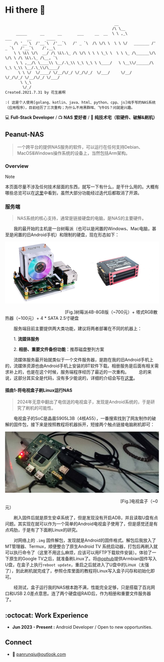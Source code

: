 # Hi there 👋 

```
                                                  __                                          
                                                 /\ \__                                       
     _____      __      __       ___     __  __  \ \ ,_\             ___       __       ____  
    /\ '__`\  /'__`\  /'__`\   /' _ `\  /\ \/\ \  \ \ \/   _______ /' _ `\   /'__`\    /',__\ 
    \ \ \L\ \/\  __/ /\ \L\.\_ /\ \/\ \ \ \ \_\ \  \ \ \_ /\______\/\ \/\ \ /\ \L\.\_ /\__, `\
     \ \ ,__/\ \____\\ \__/.\_\\ \_\ \_\ \ \____/   \ \__\\/______/\ \_\ \_\\ \__/.\_\\/\____/
      \ \ \/  \/____/ \/__/\/_/ \/_/\/_/  \/___/     \/__/          \/_/\/_/ \/__/\/_/ \/___/ 
       \ \_\                                                                                  
        \/_/                                                       Created.2021.7.31 by 花生酱啊
       
:( 这是个人使用[golang、kotlin、java、html、python、cpp、js]纯手写的NAS系统（应用程序），目前经历了三次重构；为什么不用黑群晖、飞牛OS？问就是兴趣。
```

💻 **Full-Stack Developer** /  📺 **NAS 爱好者** / 🔨 **纯技术宅（软硬件、破解&刷机）**

## Peanut-NAS

> 一个跨平台的提供NAS服务的软件，可以运行在任何支持Debian、MacOS&Windows操作系统的设备上，当然包括Arm架构。
>

### Overview

> [!NOTE]
> 本页面尽量不涉及任何技术层面的东西，就写一下有什么，是干什么用的。大概有哪些总览可以在[这里](old_projects.md)中看到，虽然大部分功能经过迭代后都取消了开源。

### 服务端

> NAS系统的核心支持，通常是链接硬盘的电脑，是NAS的主要硬件。

　　我的最开始的主机是一台树莓派（也可以是闲置的Windows、Mac电脑，甚至是闲置的旧Android手机）和限制的硬盘，现在形态如下：

![树莓派4B-8GB版](img/rasp4b.png)

　　　　　　　　　　　　　　[Fig.]树莓派4B-8GB版（~700元）+ 塔式RGB散热器（~100元）+ 4 * SATA 2.5寸硬盘

　　服务端目前主要提供两大类功能，建议将两者部署在不同的机器上：

　　1. **流媒体服务**

　　2. **相册、重要文件备份功能**：推荐磁盘整列方案

　　流媒体服务最开始就类似于一个文件服务器，是跑在我的旧Android手机上的，流媒体资源也由Android手机上安装的BT软件下载。相册服务是后面有相关需求补上的，也是在这个时候，服务端程序经历了最近的一次重构。
　　总的来说，这部分其实全是代码，没有多少能说的，详细的介绍会写在[这里](go_server.md)。

#### 插曲1-将电视盒子刷Linux运行NAS

> 2024年无意中翻出了电信送的电视盒子，发现是Android系统的，于是研究了刷机的可能性。

　　电视盒子的SoC是晶晨S905L3B（4核A55），一番搜索找到了网友制作的破解的固件包，接下来是按照教程将机器拆开，短接两个触点链接电脑刷机即可：

![电视盒子](img/ty1613.jpeg)

　　　　　　　　　　　　　　　　　　　　　　　　　　　[Fig.]电视盒子（~0元）

　　刷入固件后就是原生安卓系统了，但是发现没有开启ADB，并且读取U盘有点问题。其实现在就可以作为一个简单的Android电视盒子使用了，但是感觉还是有点鸡肋，于是有了下面刷Linux的研究。

　　对网络上的 `.img` 固件解包，发现就是Android的固件格式。解包后我放入了MT管理器、Termux，顺便整合了原生Android TV 系统启动器，打包后再刷入就可以执行命令了（这里不用这么麻烦，应该可以用FTP下载软件安装）。体验了一下原生的Google TV之后，就准备刷Linux了。将[@ophub](https://github.com/ophub/amlogic-s9xxx-armbian)提供Armbian固件写入U盘，在盒子上执行`reboot update`，重启之后就进入了U盘中的Linux（太强了），到此刷机就完成了，参照仓库里面的教程将Linux写入盒子闪存和初始化即可。

　　经测试，盒子运行我的NAS根本跑不满，性能完全足够，只是搭载了百兆网口和USB 2.0差点意思。连了两个硬盘组RAID后，作为相册和重要文件服务器了。

## :octocat: Work Experience

- **Jun 2023 - Present :** Android Developer / Open to new opportunities.

## Connect

- 📧 panrunqiu@outlook.com
